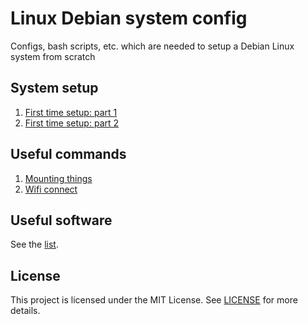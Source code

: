 # Linux Debian system config

Configs, bash scripts, etc. which are needed to setup a Debian Linux system from scratch

## System setup

1. [First time setup: part 1](first-time-setup-part-1.md)
2. [First time setup: part 2](first-time-setup-part-2.md)

## Useful commands

1. [Mounting things](useful_commands/mount.md)
2. [Wifi connect](useful_commands/wifi.md)

## Useful software

See the [list](useful_soft.md).

## License

This project is licensed under the MIT License. See [LICENSE](LICENSE) for more details.
